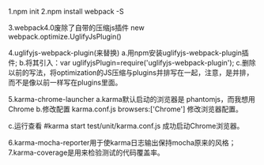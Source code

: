 1.npm init
2.npm install webpack -S

3.webpack4.0废除了自带的压缩js插件
new webpack.optimize.UglifyJsPlugin()

4.uglifyjs-webpack-plugin(来替换)
  a.用npm安装uglifyjs-webpack-plugin插件;
  b.将其引入：var uglifyjsPlugin=require('uglifyjs-webpack-plugin');
  c.删除以前的写法，将optimization的JS压缩与plugins并排写在一起，注意，是并排，
  而不是像以前一样写在plugins里面。

5.karma-chrome-launcher
a.karma默认启动的浏览器是 phantomjs，而我想用 Chrome
b.修改配置
karma.conf.js
    browsers:['Chrome']
修改浏览器配置。

c.运行查看
   #karma start test/unit/karma.conf.js
   成功启动Chrome浏览器。


6.karma-mocha-reporter用于使karma日志输出保持mocha原来的风格；
7.karma-coverage是用来检验测试的代码覆盖率。